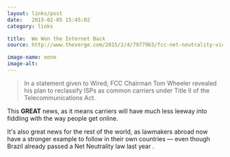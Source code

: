 ```yaml
---
layout: links/post
date:   2015-02-05 15:45:02
category: links

title:  We Won the Internet Back
source: http://www.theverge.com/2015/2/4/7977963/fcc-net-neutrality-victory

image-name: none 
image-alt:
---
```


>In a statement given to Wired, FCC Chairman Tom Wheeler revealed his plan to reclassify ISPs as common carriers under Title II of the Telecommunications Act.

This **GREAT** news, as it means carriers will have much less leeway into fiddling with the way people get online.

It's also great news for the rest of the world, as lawmakers abroad now have a stronger example to follow in their own countries — even though Brazil already passed a Net Neutrality law last year <i class="twa twa-zap"></i>.

